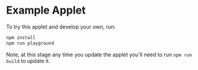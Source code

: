 # Example Applet

To try this applet and develop your own, run:

```bash
npm install
npm run playground
```

Note, at this stage any time you update the applet you'll need to run `npm run build` to update it.
